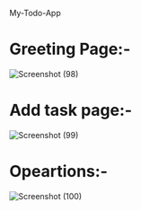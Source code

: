 My-Todo-App

<h1>Greeting Page:-</h1>


![Screenshot (98)](https://github.com/user-attachments/assets/321eea23-a8cb-4b80-a575-97f1076ae1be)

<h1>Add task page:-</h1>



![Screenshot (99)](https://github.com/user-attachments/assets/4b48e341-15b6-4b96-9a51-9ab62dc2e305)


<h1>Opeartions:-</h1>

![Screenshot (100)](https://github.com/user-attachments/assets/10739c79-f5bd-4165-ade4-8a6d95dc43b9)
